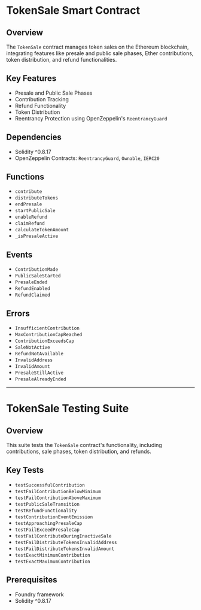 # TokenSale Smart Contract

## Overview

The `TokenSale` contract manages token sales on the Ethereum blockchain, integrating features like presale and public sale phases, Ether contributions, token distribution, and refund functionalities.

## Key Features

- Presale and Public Sale Phases
- Contribution Tracking
- Refund Functionality
- Token Distribution
- Reentrancy Protection using OpenZeppelin's `ReentrancyGuard`

## Dependencies

- Solidity ^0.8.17
- OpenZeppelin Contracts: `ReentrancyGuard`, `Ownable`, `IERC20`

## Functions

- `contribute`
- `distributeTokens`
- `endPresale`
- `startPublicSale`
- `enableRefund`
- `claimRefund`
- `calculateTokenAmount`
- `_isPresaleActive`

## Events

- `ContributionMade`
- `PublicSaleStarted`
- `PresaleEnded`
- `RefundEnabled`
- `RefundClaimed`

## Errors

- `InsufficientContribution`
- `MaxContributionCapReached`
- `ContributionExceedsCap`
- `SaleNotActive`
- `RefundNotAvailable`
- `InvalidAddress`
- `InvalidAmount`
- `PresaleStillActive`
- `PresaleAlreadyEnded`

---

# TokenSale Testing Suite

## Overview

This suite tests the `TokenSale` contract's functionality, including contributions, sale phases, token distribution, and refunds.

## Key Tests

- `testSuccessfulContribution`
- `testFailContributionBelowMinimum`
- `testFailContributionAboveMaximum`
- `testPublicSaleTransition`
- `testRefundFunctionality`
- `testContributionEventEmission`
- `testApproachingPresaleCap`
- `testFailExceedPresaleCap`
- `testFailContributeDuringInactiveSale`
- `testFailDistributeTokensInvalidAddress`
- `testFailDistributeTokensInvalidAmount`
- `testExactMinimumContribution`
- `testExactMaximumContribution`

## Prerequisites

- Foundry framework
- Solidity ^0.8.17
